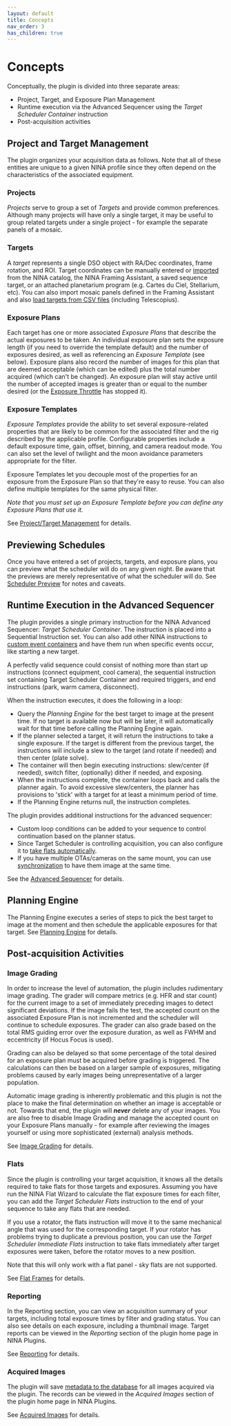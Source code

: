 ```yaml
---
layout: default
title: Concepts
nav_order: 3
has_children: true
---
```


# Concepts

Conceptually, the plugin is divided into three separate areas:
* Project, Target, and Exposure Plan Management
* Runtime execution via the Advanced Sequencer using the _Target Scheduler Container_ instruction
* Post-acquisition activities

## Project and Target Management

The plugin organizes your acquisition data as follows.  Note that all of these entities are unique to a given NINA profile since they often depend on the characteristics of the associated equipment.

### Projects
_Projects_ serve to group a set of _Targets_ and provide common preferences.  Although many projects will have only a single target, it may be useful to group related targets under a single project - for example the separate panels of a mosaic.

### Targets
A _target_ represents a single DSO object with RA/Dec coordinates, frame rotation, and ROI.  Target coordinates can be manually entered or [imported](../target-management/targets.html#target-import) from the NINA catalog, the NINA Framing Assistant, a saved sequence target, or an attached planetarium program (e.g. Cartes du Ciel, Stellarium, etc).  You can also import mosaic panels defined in the Framing Assistant and also [load targets from CSV files](../target-management/targets.html#bulk-target-import) (including Telescopius).

### Exposure Plans
Each target has one or more associated _Exposure Plans_ that describe the actual exposures to be taken.  An individual exposure plan sets the exposure length (if you need to override the template default) and the number of exposures desired, as well as referencing an _Exposure Template_ (see below).  Exposure plans also record the number of images for this plan that are deemed acceptable (which can be edited) plus the total number acquired (which can't be changed).  An exposure plan will stay active until the number of accepted images is greater than or equal to the number desired (or the [Exposure Throttle](../target-management/profiles.html#general-preferences) has stopped it).

### Exposure Templates
_Exposure Templates_ provide the ability to set several exposure-related properties that are likely to be common for the associated filter and the rig described by the applicable profile.  Configurable properties include a default exposure time, gain, offset, binning, and camera readout mode.  You can also set the level of twilight and the moon avoidance parameters appropriate for the filter.

Exposure Templates let you decouple most of the properties for an exposure from the Exposure Plan so that they're easy to reuse.  You can also define multiple templates for the same physical filter.

_Note that you must set up an Exposure Template before you can define any Exposure Plans that use it._


See [Project/Target Management](../target-management/index.html) for details.

## Previewing Schedules

Once you have entered a set of projects, targets, and exposure plans, you can preview what the scheduler will do on any given night.  Be aware that the previews are merely representative of what the scheduler will do.  See [Scheduler Preview](../scheduler-preview.html) for notes and caveats.

## Runtime Execution in the Advanced Sequencer

The plugin provides a single primary instruction for the NINA Advanced Sequencer: _Target Scheduler Container_.  The instruction is placed into a Sequential Instruction set.  You can also add other NINA instructions to [custom event containers](../sequencer/container.html#custom-event-instructions) and have them run when specific events occur, like starting a new target.

A perfectly valid sequence could consist of nothing more than start up instructions (connect equipment, cool camera), the sequential instruction set containing Target Scheduler Container and required triggers, and end instructions (park, warm camera, disconnect).

When the instruction executes, it does the following in a loop:
* Query the _Planning Engine_ for the best target to image at the present time.  If no target is available now but will be later, it will automatically wait for that time before calling the Planning Engine again.
* If the planner selected a target, it will return the instructions to take a single exposure.  If the target is different from the previous target, the instructions will include a slew to the target (and rotate if needed) and then center (plate solve).
* The container will then begin executing instructions: slew/center (if needed), switch filter, (optionally) dither if needed, and exposing.
* When the instructions complete, the container loops back and calls the planner again.  To avoid excessive slew/centers, the planner has provisions to 'stick' with a target for at least a minimum period of time.
* If the Planning Engine returns null, the instruction completes.

The plugin provides additional instructions for the advanced sequencer:
* Custom loop conditions can be added to your sequence to control continuation based on the planner status.
* Since Target Scheduler is controlling acquisition, you can also configure it to [take flats automatically](../flats.html).
* If you have multiple OTAs/cameras on the same mount, you can use [synchronization](../synchronization.html) to have them image at the same time.

See the [Advanced Sequencer](../sequencer/index.html) for details.

## Planning Engine

The Planning Engine executes a series of steps to pick the best target to image at the moment and then schedule the applicable exposures for that target.  See [Planning Engine](planning-engine.html) for details.

## Post-acquisition Activities

### Image Grading

In order to increase the level of automation, the plugin includes rudimentary image grading.  The grader will compare metrics (e.g. HFR and star count) for the current image to a set of immediately preceding images to detect significant deviations.  If the image fails the test, the accepted count on the associated Exposure Plan is not incremented and the scheduler will continue to schedule exposures.  The grader can also grade based on the total RMS guiding error over the exposure duration, as well as FWHM and eccentricity (if Hocus Focus is used).

Grading can also be delayed so that some percentage of the total desired for an exposure plan must be acquired before grading is triggered.  The calculations can then be based on a larger sample of exposures, mitigating problems caused by early images being unrepresentative of a larger population.

Automatic image grading is inherently problematic and this plugin is not the place to make the final determination on whether an image is acceptable or not.  Towards that end, the plugin will **_never_** delete any of your images.  You are also free to disable Image Grading and manage the accepted count on your Exposure Plans manually - for example after reviewing the images yourself or using more sophisticated (external) analysis methods.

See [Image Grading](../post-acquisition/image-grader.html) for details.

### Flats

Since the plugin is controlling your target acquisition, it knows all the details required to take flats for those targets and exposures.  Assuming you have run the NINA Flat Wizard to calculate the flat exposure times for each filter, you can add the _Target Scheduler Flats_ instruction to the end of your sequence to take any flats that are needed.  

If you use a rotator, the flats instruction will move it to the same mechanical angle that was used for the corresponding target.  If your rotator has problems trying to duplicate a previous position, you can use the _Target Scheduler Immediate Flats_ instruction to take flats immediately after target exposures were taken, before the rotator moves to a new position.

Note that this will only work with a flat panel - sky flats are not supported.

See [Flat Frames](../flats.html) for details.

### Reporting

In the Reporting section, you can view an acquisition summary of your targets, including total exposure times by filter and grading status.  You can also see details on each exposure, including a thumbnail image.  Target reports can be viewed in the _Reporting_ section of the plugin home page in NINA Plugins.

See [Reporting](../post-acquisition/reporting.html) for details.

### Acquired Images

The plugin will save [metadata to the database](../post-acquisition/acquisition-data.html) for all images acquired via the plugin.  The records can be viewed in the _Acquired Images_ section of the plugin home page in NINA Plugins.

See [Acquired Images](../post-acquisition/acquisition-data.html) for details.
